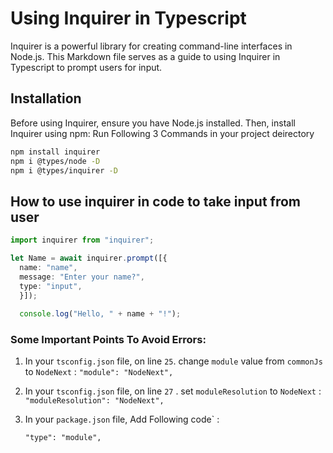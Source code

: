 # Using Inquirer in Typescript

Inquirer is a powerful library for creating command-line interfaces in Node.js. This Markdown file serves as a guide to using Inquirer in Typescript to prompt users for input.

## Installation

Before using Inquirer, ensure you have Node.js installed. Then, install Inquirer using npm:
Run Following 3 Commands in your project deirectory
```bash
npm install inquirer
npm i @types/node -D
npm i @types/inquirer -D
```


## How to use inquirer in code to take input from user
```typescript
import inquirer from "inquirer";

let Name = await inquirer.prompt([{
  name: "name",
  message: "Enter your name?",
  type: "input",
  }]);
    
  console.log("Hello, " + name + "!");
```
### Some Important Points To Avoid Errors:

1. In your `tsconfig.json` file, on line `25`. change `module` value from `commonJs` to `NodeNext` :
`"module": "NodeNext",`

2. In your `tsconfig.json` file, on line `27` . set `moduleResolution` to `NodeNext` :
`"moduleResolution": "NodeNext",`

3. In your `package.json` file, Add Following code` :
    
    `"type": "module",`
    
    
